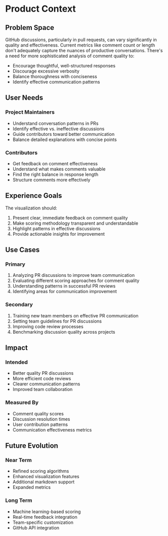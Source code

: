 # Product Context

## Problem Space

GitHub discussions, particularly in pull requests, can vary significantly in quality and effectiveness. Current metrics like comment count or length don't adequately capture the nuances of productive conversations. There's a need for more sophisticated analysis of comment quality to:
- Encourage thoughtful, well-structured responses
- Discourage excessive verbosity
- Balance thoroughness with conciseness
- Identify effective communication patterns

## User Needs

### Project Maintainers
- Understand conversation patterns in PRs
- Identify effective vs. ineffective discussions
- Guide contributors toward better communication
- Balance detailed explanations with concise points

### Contributors
- Get feedback on comment effectiveness
- Understand what makes comments valuable
- Find the right balance in response length
- Structure comments more effectively

## Experience Goals

The visualization should:
1. Present clear, immediate feedback on comment quality
2. Make scoring methodology transparent and understandable
3. Highlight patterns in effective discussions
4. Provide actionable insights for improvement

## Use Cases

### Primary
1. Analyzing PR discussions to improve team communication
2. Evaluating different scoring approaches for comment quality
3. Understanding patterns in successful PR reviews
4. Identifying areas for communication improvement

### Secondary
1. Training new team members on effective PR communication
2. Setting team guidelines for PR discussions
3. Improving code review processes
4. Benchmarking discussion quality across projects

## Impact

### Intended
- Better quality PR discussions
- More efficient code reviews
- Clearer communication patterns
- Improved team collaboration

### Measured By
- Comment quality scores
- Discussion resolution times
- User contribution patterns
- Communication effectiveness metrics

## Future Evolution

### Near Term
- Refined scoring algorithms
- Enhanced visualization features
- Additional markdown support
- Expanded metrics

### Long Term
- Machine learning-based scoring
- Real-time feedback integration
- Team-specific customization
- GitHub API integration
